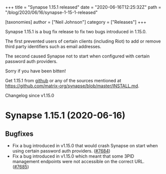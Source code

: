 +++
title = "Synapse 1.15.1 released"
date = "2020-06-16T12:25:32Z"
path = "/blog/2020/06/16/synapse-1-15-1-released"

[taxonomies]
author = ["Neil Johnson"]
category = ["Releases"]
+++

Synapse 1.15.1 is a bug fix release to fix two bugs introduced in 1.15.0.

The first prevented users of certain clients (including Riot) to add or remove third party identifiers such as email addresses.

The second caused Synapse not to start when configured with certain password auth providers.

Sorry if you have been bitten!

Get 1.15.1 from [github](https://github.com/matrix-org/synapse/releases/tag/v1.15.1) or any of the sources mentioned at <https://github.com/matrix-org/synapse/blob/master/INSTALL.md>.


Changelog since v1.15.0

Synapse 1.15.1 (2020-06-16)
===========================

Bugfixes
--------

- Fix a bug introduced in v1.15.0 that would crash Synapse on start when using certain password auth providers. ([\#7684](https://github.com/matrix-org/synapse/issues/7684))
- Fix a bug introduced in v1.15.0 which meant that some 3PID management endpoints were not accessible on the correct URL. ([\#7685](https://github.com/matrix-org/synapse/issues/7685))
